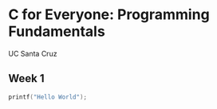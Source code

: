 # C for Everyone: Programming Fundamentals
UC Santa Cruz

## Week 1

```C
printf("Hello World");
```
